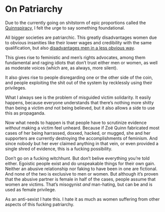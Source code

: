 On Patriarchy
=============

Due to the currently going on shitstorm of epic proportions called the [Quinnspiracy](http://www.reddit.com/r/pcgaming/comments/2e0oh6/depression_quest_scandal_psa/), I felt the urge to say something foundational.

All bigger societies are patriarchic. This greatly disadvantages women due to obvious insanities like their lower wages and credibility with the same qualification, but also [disadvantages men in a less obvious way](http://honeybadgerbrigade.com/badgerfesto/).

This gives rise to feministic and men’s rights advocates, among them fundamental and raging idiots that don’t trust either men or women, as well as moderate voices (which are, as always, more silent).

It also gives rise to people disregarding one or the other side of the coin, and people exploiting the shit out of the system by recklessly using their privileges.

What I always see is the problem of misguided victim solidarity. It easily happens, because everyone understands that there’s nothing more shitty than being a victim *and* not being believed, but it also allows a side to use this as propaganda.

Now what needs to happen is that people have to scrutinize evidence *without* making a victim feel unheard. Because if Zoë Quinn fabricated most cases of her being harrassed, doxxed, hacked, or mugged, she and her supporters are currently destroying the accomplishments of feminism. And since nobody but her ever claimed anything in that vein, or even provided a single shred of evidence, this is a fucking possibility.

Don’t go on a fucking witchhunt. But don’t belive everything you’re told either. Egoistic people exist and do unspeakable things for their own gain. Neither an abusive relationship nor faking to have been in one are fictional. And none of the two is exclusive to men or women. But although it’s proven that the abusive partner is female in half of the cases, people assume that women are victims. That’s misogynist *and* man-hating, but can be and is used as female privilege.

As an anti-sexist I hate this. I hate it as much as women suffering from other aspects of this fucking patriarchy.
